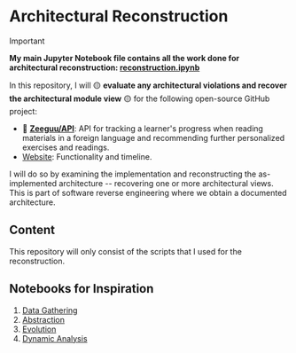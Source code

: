 # Architectural Reconstruction

> [!IMPORTANT]  
> **My main Jupyter Notebook file contains all the work done for architectural reconstruction: [reconstruction.ipynb](https://github.com/simonskodt/architectural-reconstruction/blob/main/reconstruction/reconstruction.ipynb)**

In this repository, I will 🟡 **evaluate any architectural violations and recover the architectural module view** 🟡 for the following open-source GitHub project:

- 🔴 **[Zeeguu/API](https://github.com/zeeguu/api)**: API for tracking a learner's progress when reading materials in a foreign language and recommending further personalized exercises and readings.
- [Website](https://www.zeeguu.org/): Functionality and timeline.

I will do so by examining the implementation and reconstructing the as-implemented architecture -- recovering one or more architectural views. This is part of software reverse engineering where we obtain a documented architecture.

## Content

This repository will only consist of the scripts that I used for the reconstruction.

## Notebooks for Inspiration

1. [Data Gathering](https://colab.research.google.com/drive/1oe_TV7936Zmmzbbgq8rzqFpxYPX7SQHP#scrollTo=ASCHKm-WYHqy)
2. [Abstraction](https://colab.research.google.com/drive/1ohvPB_SZeDa5NblzxLAkwmTY8JZRBZe_?usp=sharing)
3. [Evolution](https://colab.research.google.com/drive/1T4Hj12uD6h5Ody4ietooe5nW-yGFCoX9?usp=sharing)
4. [Dynamic Analysis](https://github.com/mircealungu/reconstruction/blob/master/4_Dynamic_Analysis.md)

